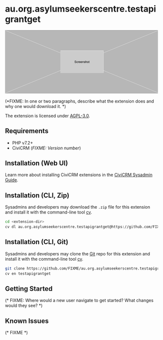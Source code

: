 # au.org.asylumseekerscentre.testapigrantget

![Screenshot](/images/screenshot.png)

(*FIXME: In one or two paragraphs, describe what the extension does and why one would download it. *)

The extension is licensed under [AGPL-3.0](LICENSE.txt).

## Requirements

* PHP v7.2+
* CiviCRM (*FIXME: Version number*)

## Installation (Web UI)

Learn more about installing CiviCRM extensions in the [CiviCRM Sysadmin Guide](https://docs.civicrm.org/sysadmin/en/latest/customize/extensions/).

## Installation (CLI, Zip)

Sysadmins and developers may download the `.zip` file for this extension and
install it with the command-line tool [cv](https://github.com/civicrm/cv).

```bash
cd <extension-dir>
cv dl au.org.asylumseekerscentre.testapigrantget@https://github.com/FIXME/au.org.asylumseekerscentre.testapigrantget/archive/master.zip
```

## Installation (CLI, Git)

Sysadmins and developers may clone the [Git](https://en.wikipedia.org/wiki/Git) repo for this extension and
install it with the command-line tool [cv](https://github.com/civicrm/cv).

```bash
git clone https://github.com/FIXME/au.org.asylumseekerscentre.testapigrantget.git
cv en testapigrantget
```

## Getting Started

(* FIXME: Where would a new user navigate to get started? What changes would they see? *)

## Known Issues

(* FIXME *)

